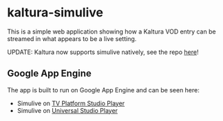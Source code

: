 # kaltura-simulive

This is a simple web application showing how a Kaltura VOD entry can be streamed in what appears to be a live setting.

UPDATE: Kaltura now supports simulive natively, see the repo [here](https://github.com/kaltura-vpaas/kaltura-webcaster-simulive-php)!

## Google App Engine

The app is built to run on Google App Engine and can be seen here:
- Simulive on [TV Platform Studio Player](https://kaltura-simulive.appspot.com)
- Simulive on [Universal Studio Player](https://kaltura-simulive.appspot.com/v2.html)
